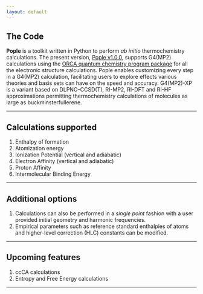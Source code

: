 ```yaml
---
layout: default
---
```


## The Code
**Pople** is a toolkit written in Python to perform _ab initio_ thermochemistry calculations. The present version, [Pople v1.0.0](https://github.com/moldis-group/Pople), supports G4(MP2) calculations using the [ORCA quantum chemistry program package](https://www.faccts.de/orca/) for all the electronic structure calculations. Pople enables customizing every step in a G4(MP2) calculation, facilitating users to explore effects various theories and basis sets can have on the speed and accuracy. G4(MP2)-XP is a variant based on DLPNO-CCSD(T), RI-MP2, RI-DFT and RI-HF approximations permitting thermochemistry calculations of molecules as large as buckminsterfullerene. 

* * *

## Calculations supported
1. Enthalpy of formation
2. Atomization energy 
3. Ionization Potential (vertical and adiabatic)
4. Electron Affinity (vertical and adiabatic)
5. Proton Affinity
6. Intermolecular Binding Energy

* * *

## Additional options
1. Calculations can also be performed in a _single point_ fashion with a user provided initial geometry and harmonic frequencies.
2. Empirical parameters such as reference standard enthalpies of atoms and higher-level correction (HLC) constants can be modified.
 
* * *

## Upcoming features
1. ccCA calculations
2. Entropy and Free Energy calculations
 
* * *
